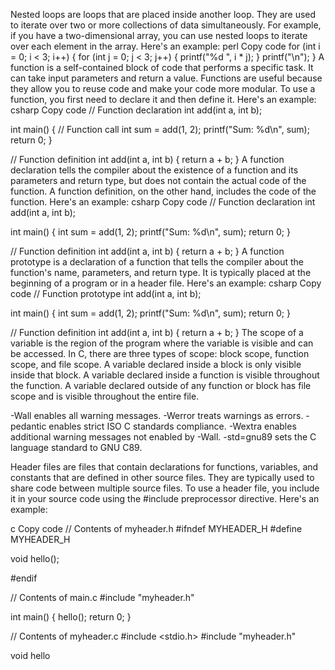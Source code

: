 Nested loops are loops that are placed inside another loop. They are used to iterate over two or more collections of data simultaneously. For example, if you have a two-dimensional array, you can use nested loops to iterate over each element in the array. Here's an example:
perl
Copy code
for (int i = 0; i < 3; i++) {
    for (int j = 0; j < 3; j++) {
        printf("%d ", i * j);
    }
    printf("\n");
}
A function is a self-contained block of code that performs a specific task. It can take input parameters and return a value. Functions are useful because they allow you to reuse code and make your code more modular. To use a function, you first need to declare it and then define it. Here's an example:
csharp
Copy code
// Function declaration
int add(int a, int b);

int main() {
    // Function call
    int sum = add(1, 2);
    printf("Sum: %d\n", sum);
    return 0;
}

// Function definition
int add(int a, int b) {
    return a + b;
}
A function declaration tells the compiler about the existence of a function and its parameters and return type, but does not contain the actual code of the function. A function definition, on the other hand, includes the code of the function. Here's an example:
csharp
Copy code
// Function declaration
int add(int a, int b);

int main() {
    int sum = add(1, 2);
    printf("Sum: %d\n", sum);
    return 0;
}

// Function definition
int add(int a, int b) {
    return a + b;
}
A function prototype is a declaration of a function that tells the compiler about the function's name, parameters, and return type. It is typically placed at the beginning of a program or in a header file. Here's an example:
csharp
Copy code
// Function prototype
int add(int a, int b);

int main() {
    int sum = add(1, 2);
    printf("Sum: %d\n", sum);
    return 0;
}

// Function definition
int add(int a, int b) {
    return a + b;
}
The scope of a variable is the region of the program where the variable is visible and can be accessed. In C, there are three types of scope: block scope, function scope, and file scope. A variable declared inside a block is only visible inside that block. A variable declared inside a function is visible throughout the function. A variable declared outside of any function or block has file scope and is visible throughout the entire file.

-Wall enables all warning messages. -Werror treats warnings as errors. -pedantic enables strict ISO C standards compliance. -Wextra enables additional warning messages not enabled by -Wall. -std=gnu89 sets the C language standard to GNU C89.

Header files are files that contain declarations for functions, variables, and constants that are defined in other source files. They are typically used to share code between multiple source files. To use a header file, you include it in your source code using the #include preprocessor directive. Here's an example:

c
Copy code
// Contents of myheader.h
#ifndef MYHEADER_H
#define MYHEADER_H

void hello();

#endif

// Contents of main.c
#include "myheader.h"

int main() {
    hello();
    return 0;
}

// Contents of myheader.c
#include <stdio.h>
#include "myheader.h"

void hello